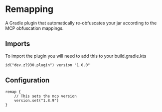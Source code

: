 # Remapping
A Gradle plugin that automatically re-obfuscates your jar according to the MCP obfuscation mappings.

## Imports
To import the plugin you will need to add this to your build.gradle.kts
```
id("dev.zl930.plugin") version "1.0.0"
```

## Configuration
```
remap {
    // This sets the mcp version
    version.set("1.8.9")
}